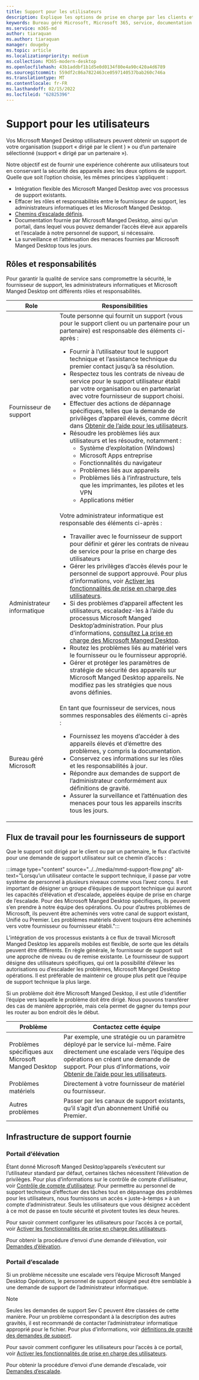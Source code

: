 ```yaml
---
title: Support pour les utilisateurs
description: Explique les options de prise en charge par les clients et les partenaires.
keywords: Bureau géré Microsoft, Microsoft 365, service, documentation
ms.service: m365-md
author: tiaraquan
ms.author: tiaraquan
manager: dougeby
ms.topic: article
ms.localizationpriority: medium
ms.collection: M365-modern-desktop
ms.openlocfilehash: 43b1addbf1b1d5e0d0134f80e4a90c420a4d6789
ms.sourcegitcommit: 559df2c86a7822463ce0597140537bab260c746a
ms.translationtype: MT
ms.contentlocale: fr-FR
ms.lasthandoff: 02/15/2022
ms.locfileid: "62825396"
---
```

# <a name="user-support"></a>Support pour les utilisateurs

Vos Microsoft Manged Desktop utilisateurs peuvent obtenir un support de votre organisation (support « dirigé par le client ) » ou d’un partenaire sélectionné (support « dirigé par un partenaire »).

Notre objectif est de fournir une expérience cohérente aux utilisateurs tout en conservant la sécurité des appareils avec les deux options de support. Quelle que soit l’option choisie, les mêmes principes s’appliquent :

- Intégration flexible des Microsoft Manged Desktop avec vos processus de support existants.
- Effacer les rôles et responsabilités entre le fournisseur de support, les administrateurs informatiques et les Microsoft Manged Desktop.
- [Chemins d’escalade définis](#workflow-for-support-providers).
- Documentation fournie par Microsoft Manged Desktop, ainsi qu’un portail, dans lequel vous pouvez demander l’accès élevé aux appareils et l’escalade à notre personnel de support, si nécessaire.
- La surveillance et l’atténuation des menaces fournies par Microsoft Manged Desktop tous les jours.

## <a name="roles-and-responsibilities"></a>Rôles et responsabilités

Pour garantir la qualité de service sans compromettre la sécurité, le fournisseur de support, les administrateurs informatiques et Microsoft Manged Desktop ont différents rôles et responsabilités.

| Role | Responsibilities |
| ------ | ------ |
| Fournisseur de support | Toute personne qui fournit un support (vous pour le support client ou un partenaire pour un partenaire) est responsable des éléments ci-après : <ul><li>Fournir à l’utilisateur tout le support technique et l’assistance technique du premier contact jusqu’à sa résolution.</li><li>Respectez tous les contrats de niveau de service pour le support utilisateur établi par votre organisation ou en partenariat avec votre fournisseur de support choisi.</li><li>Effectuer des actions de dépannage spécifiques, telles que la demande de privilèges d’appareil élevés, comme décrit dans [Obtenir de l’aide pour les utilisateurs](../working-with-managed-desktop/end-user-support.md).</li><li>Résoudre les problèmes liés aux utilisateurs et les résoudre, notamment : <ul><li>Système d’exploitation (Windows)</li><li>Microsoft Apps entreprise</li><li>Fonctionnalités du navigateur</li><li>Problèmes liés aux appareils</li><li>Problèmes liés à l’infrastructure, tels que les imprimantes, les pilotes et les VPN</li><li>Applications métier</li></ul></ul> |
| Administrateur informatique | Votre administrateur informatique est responsable des éléments ci-après : <ul><li>Travailler avec le fournisseur de support pour définir et gérer les contrats de niveau de service pour la prise en charge des utilisateurs</li><li>Gérer les privilèges d’accès élevés pour le personnel de support approuvé. Pour plus d’informations, voir [Activer les fonctionnalités de prise en charge des utilisateurs](../get-started/enable-support.md).</li><li>Si des problèmes d’appareil affectent les utilisateurs, escaladez-les à l’aide du processus Microsoft Manged Desktop’administration. Pour plus d’informations, [consultez La prise en charge des Microsoft Manged Desktop](../working-with-managed-desktop/admin-support.md).</li><li>Routez les problèmes liés au matériel vers le fournisseur ou le fournisseur approprié.</li><li>Gérer et protéger les paramètres de stratégie de sécurité des appareils sur Microsoft Manged Desktop appareils. Ne modifiez pas les stratégies que nous avons définies. </li></ul> |
| Bureau géré Microsoft |En tant que fournisseur de services, nous sommes responsables des éléments ci-après : <ul><li>Fournissez les moyens d’accéder à des appareils élevés et d’émettre des problèmes, y compris la documentation.</li><li>Conservez ces informations sur les rôles et les responsabilités à jour.</li><li>Répondre aux demandes de support de l’administrateur conformément aux définitions de gravité.</li><li>Assurer la surveillance et l’atténuation des menaces pour tous les appareils inscrits tous les jours.</li></ul> |

## <a name="workflow-for-support-providers"></a>Flux de travail pour les fournisseurs de support

Que le support soit dirigé par le client ou par un partenaire, le flux d’activité pour une demande de support utilisateur suit ce chemin d’accès :

:::image type="content" source="../../media/mmd-support-flow.png" alt-text="Lorsqu’un utilisateur contacte le support technique, il passe par votre système de personnel à plusieurs niveaux comme vous l’avez conçu. Il est important de désigner un groupe d’équipes de support technique qui auront les capacités d’élévation et d’escalade, appelées équipe de prise en charge de l’escalade. Pour des Microsoft Manged Desktop spécifiques, ils peuvent s’en prendre à notre équipe des opérations. Ou pour d’autres problèmes de Microsoft, ils peuvent être acheminés vers votre canal de support existant, Unifié ou Premier. Les problèmes matériels doivent toujours être acheminés vers votre fournisseur ou fournisseur établi.":::

L’intégration de vos processus existants à ce flux de travail Microsoft Manged Desktop les appareils mobiles est flexible, de sorte que les détails peuvent être différents. En règle générale, le fournisseur de support suit une approche de niveau ou de remise existante. Le fournisseur de support désigne des utilisateurs spécifiques, qui ont la possibilité d’élever les autorisations ou d’escalader les problèmes, Microsoft Manged Desktop opérations. Il est préférable de maintenir ce groupe plus petit que l’équipe de support technique la plus large.

Si un problème doit être Microsoft Manged Desktop, il est utile d’identifier l’équipe vers laquelle le problème doit être dirigé. Nous pouvons transférer des cas de manière appropriée, mais cela permet de gagner du temps pour les router au bon endroit dès le début.

| Problème | Contactez cette équipe |
| ------ | ------ |
| Problèmes spécifiques aux Microsoft Manged Desktop | Par exemple, une stratégie ou un paramètre déployé par le service lui-même. Faire directement une escalade vers l’équipe des opérations en créant une demande de support. Pour plus d’informations, voir [Obtenir de l’aide pour les utilisateurs](../working-with-managed-desktop/end-user-support.md).
| Problèmes matériels | Directement à votre fournisseur de matériel ou fournisseur.
| Autres problèmes| Passer par les canaux de support existants, qu’il s’agit d’un abonnement Unifié ou Premier.

## <a name="provided-support-framework"></a>Infrastructure de support fournie

### <a name="elevation-portal"></a>Portail d’élévation

Étant donné Microsoft Manged Desktop’appareils s’exécutent sur l’utilisateur standard par défaut, certaines tâches nécessitent l’élévation de privilèges. Pour plus d’informations sur le contrôle de compte d’utilisateur, voir [Contrôle de compte d’utilisateur](/windows/security/identity-protection/user-account-control/user-account-control-overview). Pour permettre au personnel de support technique d’effectuer des tâches tout en dépannage des problèmes pour les utilisateurs, nous fournissons un accès « juste-à-temps » à un compte d’administrateur.[](../working-with-managed-desktop/end-user-support.md#elevation-requests) Seuls les utilisateurs que vous désignez accèdent à ce mot de passe en toute sécurité et pivotent toutes les deux heures.  

Pour savoir comment configurer les utilisateurs pour l’accès à ce portail, voir [Activer les fonctionnalités de prise en charge des utilisateurs](../get-started/enable-support.md).

Pour obtenir la procédure d’envoi d’une demande d’élévation, voir [Demandes d’élévation](../working-with-managed-desktop/end-user-support.md#elevation-requests).

### <a name="escalation-portal"></a>Portail d’escalade

Si un problème nécessite une escalade vers l’équipe Microsoft Manged Desktop Opérations, le personnel de support désigné peut être semblable à une demande de support de l’administrateur informatique.  

> [!NOTE]
> Seules les demandes de support Sev C peuvent être classées de cette manière. Pour un problème correspondant à la description des autres gravités, il est recommandé de contacter l’administrateur informatique approprié pour le fichier. Pour plus d’informations, voir [définitions de gravité des demandes de support](../working-with-managed-desktop/admin-support.md#support-request-severity-definitions).

Pour savoir comment configurer les utilisateurs pour l’accès à ce portail, voir [Activer les fonctionnalités de prise en charge des utilisateurs](../get-started/enable-support.md).

Pour obtenir la procédure d’envoi d’une demande d’escalade, voir [Demandes d’escalade](../working-with-managed-desktop/end-user-support.md#escalation-requests).
